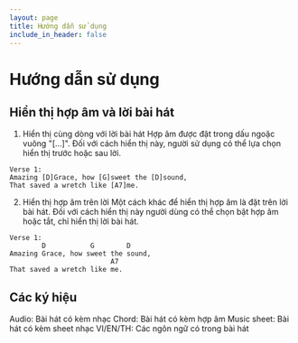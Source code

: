 ```yaml
---
layout: page
title: Hướng dẫn sử dụng
include_in_header: false
---
```


# Hướng dẫn sử dụng

## Hiển thị hợp âm và lời bài hát
1. Hiển thị cùng dòng với lời bài hát
Hợp âm được đặt trong dấu ngoặc vuông "[...]". Đối với cách hiển thị này, người sử dụng có thể lựa chọn hiển thị trước hoặc sau lời.
```
Verse 1:
Amazing [D]Grace, how [G]sweet the [D]sound,
That saved a wretch like [A7]me.
```
2. Hiển thị hợp âm trên lời
Một cách khác để hiển thị hợp âm là đặt trên lời bài hát. Đối với cách hiển thị này người dùng có thể chọn bật hợp âm hoặc tắt, chỉ hiển thị lời bài hát. 

```
Verse 1:
        D           G        D
Amazing Grace, how sweet the sound,
                         A7
That saved a wretch like me.
```

## Các ký hiệu
Audio: Bài hát có kèm nhạc
Chord: Bài hát có kèm hợp âm
Music sheet: Bài hát có kèm sheet nhạc
VI/EN/TH: Các ngôn ngữ có trong bài hát



